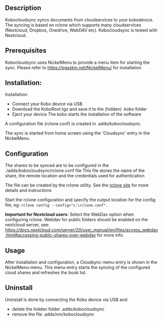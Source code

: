 ## Description
Kobocloudsync syncs documents from cloudservices to your kobodevice.
The syncing is based on rclone which supports many cloudservices (Nextcloud, Dropbox, Onedrive, WebDAV etc). 
Kobocloudsync is tested with Nextcloud.

## Prerequisites
Kobocloudsync uses NickelMenu to provide a menu item for starting the sync.
Please refer to https://pgaskin.net/NickelMenu/ for installation

## Installation:
Installation:
- Connect your Kobo device via USB
- Download the KoboRoot.tgz and save it to the (hidden) .kobo folder
- Eject your device
The kobo starts the installation of the software

A configuration file (rclone.conf) is created in .adds/kobocloudsync.

The sync is started from home screen using the 'Cloudsync' entry in the NickelMenu.

## Configuration
The shares to be synced are to be configured in the ./adds/kobocloudsync/rclone.conf file
This file stores the name of the share, the remote location and the credentials used for authentication

The file can be created by the rclone utility. See the [rclone site](https://rclone.org/docs/) for more details and instructions

Start the rclone configuration and specify the output location for the config file, eg:
`rclone config --config="c:\rclone.conf".`

**Important for Nextcloud users**:
Select the WebDav option when configuring rclone.
Webdav for public folders should be enabled on the nextcloud server, see: https://docs.nextcloud.com/server/20/user_manual/en/files/access_webdav.html#accessing-public-shares-over-webdav for more info.

## Usage
After installation and configuration, a Cloudsync menu-entry is shown in the NickelMenu-menu. This menu-entry starts the syncing of the configured cloud shares and refreshes the book list.

## Uninstall
Uninstall is done by connecting the Kobo device via USB and:
- delete the hidden folder .adds/kobocloudsync
- remove the file .adds/nm/kobocloudsync
